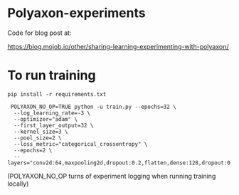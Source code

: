 # Polyaxon-experiments

Code for blog post at:

https://blog.mojob.io/other/sharing-learning-experimenting-with-polyaxon/

# To run training
```
pip install -r requirements.txt
```

```
 POLYAXON_NO_OP=TRUE python -u train.py --epochs=32 \
  --log_learning_rate=-3 \
  --optimizer="adam" \
  --first_layer_output=32 \
  --kernel_size=3 \
  --pool_size=2 \
  --loss_metric="categorical_crossentropy" \
  --epochs=2 \
  --layers="conv2d:64,maxpooling2d,dropout:0.2,flatten,dense:128,dropout:0.5"
```
(POLYAXON_NO_OP turns of experiment logging when running training locally)
